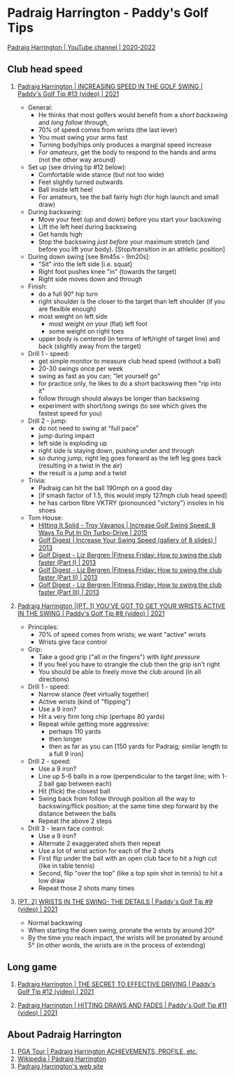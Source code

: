 # Padraig Harrington - Paddy's Golf Tips

[Padraig Harrington | YouTube channel | 2020-2022](https://www.youtube.com/c/PadraigHarringtonOfficial/videos)


## Club head speed

1. [Padraig Harrington | INCREASING SPEED IN THE GOLF SWING | Paddy's Golf Tip #13 (video) | 2021](https://www.youtube.com/watch?v=ebtaeTd2n-Q)
   - General:
     * He thinks that most golfers would benefit from a *short backswing* and *long follow through*,
     * 70% of speed comes from wrists (the last lever)
     * You must swing your arms fast
     * Turning body/hips only produces a marginal speed increase
     * For *amateurs*, get the body to respond to the hands and arms (not the other way around)
   - Set up (see driving tip #12 below):
     * Comfortable wide stance (but not too wide)
     * Feet slightly turned outwards
     * Ball inside left heel
     * For amateurs, tee the ball fairly high (for high launch and small draw)
   - During backswing:
     * Move your feet (up and down) before you start your backswing
     * Lift the left heel during backswing
     * Get hands high
     * Stop the backswing *just before* your maximum stretch (and before you lift your body). [Stop/transition in an athletic position]
   - During down swing [see 8m45s - 9m20s]:
     * "Sit" into the left side [i.e. squat]
     * Right foot pushes knee "in" (towards the target)
     * Right side moves down and through
   - Finish:
     * do a full 90° hip turn
     * right shoulder is the closer to the target than left shoulder (if you are flexible enough)
     * most weight on left side
       + most weight on your (flat) left foot
       + some weight on right toes
     * upper body is centered (in terms of left/right of target line) and back (slightly away from the target)
   - Drill 1 - speed:
     * get simple monitor to measure club head speed (without a ball)
     * 20-30 swings once per week
     * swing as fast as you can; "let yourself go"
     * for practice only, he likes to do a short backswing then "rip into it"
     * follow through should always be longer than backswing
     * experiment with short/long swings (to see which gives the fastest speed for you)
   - Drill 2 - jump:
     * do not need to swing at "full pace"
     * jump during impact
     * left side is exploding up
     * right side is staying down, pushing under and through
     * so during jump, right leg goes forward as the left leg goes back (resulting in a twist in the air)
     * the result is a jump and a twist
   - Trivia:
     * Padraig can hit the ball 190mph on a good day
     * [if smash factor of 1.5, this would imply 127mph club head speed]
     * he has carbon fibre VKTRY (pronounced "victory") insoles in his shoes
   - Tom House:
     * [Hitting It Solid - Troy Vayanos | Increase Golf Swing Speed: 8 Ways To Put In On Turbo-Drive | 2015](https://hittingitsolid.com/blog/increase-your-golf-swing-speed)
     * [Golf Digest | Increase Your Swing Speed (gallery of 8 slides) | 2013](https://www.golfdigest.com/gallery/fitness-increase-swing-speed)
     * [Golf Digest - Liz Bergren |Fitness Friday: How to swing the club faster (Part I) | 2013](https://www.golfdigest.com/story/fitness-friday-slow-down-to-sp)
     * [Golf Digest - Liz Bergren |Fitness Friday: How to swing the club faster (Part II) | 2013](https://www.golfdigest.com/story/fitness-friday-how-to-swing-th)
     * [Golf Digest - Liz Bergren |Fitness Friday: How to swing the club faster (Part III) | 2013](https://www.golfdigest.com/story/fitness-friday-how-to-swing-th-1)

1. [Padraig Harrington |[PT. 1] YOU'VE GOT TO GET YOUR WRISTS ACTIVE IN THE SWING | Paddy's Golf Tip #8 (video) | 2021](https://www.youtube.com/watch?v=WxtyPwYs5IE)
   - Principles:
     * 70% of speed comes from wrists; we want "active" wrists 
     * Wrists give face control
   - Grip:
     * Take a good grip ("all in the fingers") with *light pressure*
     * If you feel you have to strangle the club then the grip isn't right
     * You should be able to freely move the club around (in all directions)
   - Drill 1 - speed:
     * Narrow stance (feet virtually together)
     * Active wrists (kind of "flipping")
     * Use a 9 iron?
     * Hit a very firm long chip (perhaps 80 yards)
     * Repeat while getting more aggressive:
       + perhaps 110 yards
       + then longer
       + then as far as you can [150 yards for Padraig; similar length to a full 9 iron]
   - Drill 2 - speed:
     * Use a 9 iron?
     * Line up 5-6 balls in a row (perpendicular to the target line; with 1-2 ball gap between each)
     * Hit (flick) the closest ball
     * Swing back from follow through position all the way to backswing/flick position; at the same time step forward by the distance between the balls
     * Repeat the above 2 steps
   - Drill 3 - learn face control:
     * Use a 9 iron?
     * Alternate 2 exaggerated shots then repeat
     * Use a lot of wrist action for each of the 2 shots
     * First flip under the ball with an open club face to hit a high cut (like in table tennis)
     * Second, flip "over the top" (like a top spin shot in tennis) to hit a low draw
     * Repeat those 2 shots many times

1. [[PT. 2] WRISTS IN THE SWING- THE DETAILS | Paddy's Golf Tip #9 (video) | 2021](https://www.youtube.com/watch?v=TWswmz_XE7c)
   - Normal backswing
   - When starting the down swing, pronate the wrists by around 20°
   - By the time you reach impact, the wrists will be pronated by around 5° (in other words, the wrists are in the process of extending)


## Long game

1. [Padraig Harrington | THE SECRET TO EFFECTIVE DRIVING | Paddy's Golf Tip #12 (video) | 2021](https://www.youtube.com/watch?v=-QxjnF_-eKA)

1. [Padraig Harrington | HITTING DRAWS AND FADES | Paddy's Golf Tip #11 (video) | 2021](https://www.youtube.com/watch?v=IEcJIrVtiM0)


## About Padraig Harrington

1. [PGA Tour | Padraig Harrington ACHIEVEMENTS, PROFILE, etc.](https://www.pgatour.com/players/player.20766.padraig-harrington.html)
1. [Wikipedia | Pádraig Harrington](https://en.wikipedia.org/wiki/P%C3%A1draig_Harrington)
1. [Padraig Harrington's web site](https://padraigharrington.com)

